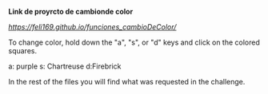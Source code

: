 **Link de proyrcto de cambionde color** 

*https://feli169.github.io/funciones_cambioDeColor/*

To change color, hold down the "a", "s", or "d" keys and click on the colored squares.

a: purple
s: Chartreuse
d:Firebrick

In the rest of the files you will find what was requested in the challenge.